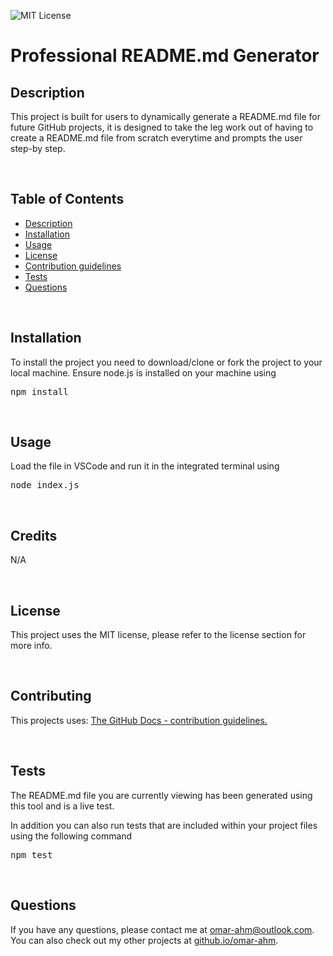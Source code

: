
 
  ![MIT License](https://img.shields.io/badge/license-MIT-blue.svg) 

  # Professional README.md Generator

  ## Description
  
  This project is built for users to dynamically generate a README.md file for future GitHub projects, it is designed to take the leg work out of having to create a README.md file from scratch everytime and prompts the user step-by step.

  <br/>
  
  ## Table of Contents
  
  - [Description](#description)
  - [Installation](#installation)
  - [Usage](#usage)
  - [License](#licence)
  - [Contribution guidelines](#contributing)
  - [Tests](#tests)
  - [Questions](#questions)

  <br/>

  ## Installation
  
  To install the project you need to download/clone or fork the project to your local machine. Ensure node.js is installed on your machine using <pre>npm install</pre>

  <br/>

  ## Usage
  
  Load the file in VSCode and run it in the integrated terminal using <pre>node index.js</pre>

  <br/>

  ## Credits

  N/A

  <br/>

  ## License
  
  This project uses the MIT license, please refer to the license section for more info.

  <br/>

  ## Contributing
  
  This projects uses:  [The GitHub Docs - contribution guidelines.](https://github.com/github/docs/blob/main/CONTRIBUTING.md)

  <br/>

  ## Tests
  
  The README.md file you are currently viewing has been generated using this tool and is a live test.

  In addition you can also run tests that are included within your project files using the following command <pre>npm test</pre> 

  <br/>

  ## Questions

  If you have any questions, please contact me at omar-ahm@outlook.com. You can also check out my 
  other projects at [github.io/omar-ahm](https://github.io/omar-ahm).

